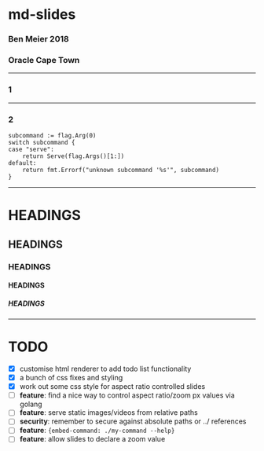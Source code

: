 # md-slides

### Ben Meier 2018
### Oracle Cape Town

---

### 1

---

### 2

```
subcommand := flag.Arg(0)
switch subcommand {
case "serve":
    return Serve(flag.Args()[1:])
default:
    return fmt.Errorf("unknown subcommand '%s'", subcommand)
}
```

---

# HEADINGS
## HEADINGS
### HEADINGS
#### HEADINGS
##### HEADINGS

---

# TODO

- [x] customise html renderer to add todo list functionality
- [x] a bunch of css fixes and styling
- [x] work out some css style for aspect ratio controlled slides
- [ ] **feature**: find a nice way to control aspect ratio/zoom px values via golang
- [ ] **feature**: serve static images/videos from relative paths
- [ ] **security**: remember to secure against absolute paths or ../ references
- [ ] **feature**: `{embed-command: ./my-command --help}`
- [ ] **feature**: allow slides to declare a zoom value
